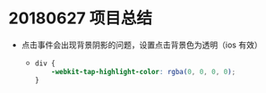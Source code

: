 # 20180627 项目总结

- 点击事件会出现背景阴影的问题，设置点击背景色为透明（ios 有效）

  - ```css
    div {
    	-webkit-tap-highlight-color: rgba(0, 0, 0, 0);
    }
    ```

    